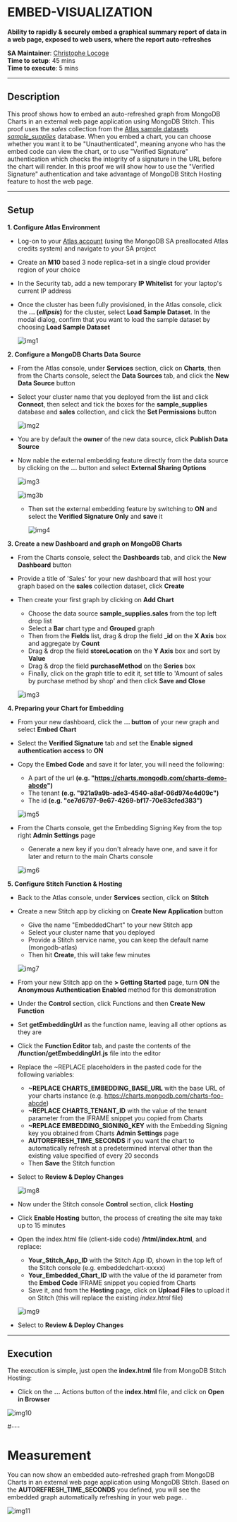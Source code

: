# EMBED-VISUALIZATION

__Ability to rapidly & securely embed a graphical summary report of data in a web page, exposed to web users, where the report auto-refreshes__

__SA Maintainer__: [Christophe Locoge](mailto:christophe.locoge@mongodb.com) <br/>
__Time to setup__: 45 mins <br/>
__Time to execute__: 5 mins <br/>

---
## Description

This proof shows how to embed an auto-refreshed graph from MongoDB Charts in an external web page application using MongoDB Stitch. This proof uses the _sales_ collection from the [Atlas sample datasets](https://docs.atlas.mongodb.com/sample-data/available-sample-datasets/) [_sample_supplies_](https://docs.atlas.mongodb.com/sample-data/sample-supplies/#sample-supplies) database. When you embed a chart, you can choose whether you want it to be "Unauthenticated", meaning anyone who has the embed code can view the chart, or to use "Verified Signature" authentication which checks the integrity of a signature in the URL before the chart will render. In this proof we will show how to use the "Verified Signature" authentication and take advantage of MongoDB Stitch Hosting feature to host the web page.

---
## Setup

__1. Configure Atlas Environment__
* Log-on to your [Atlas account](http://cloud.mongodb.com) (using the MongoDB SA preallocated Atlas credits system) and navigate to your SA project
* Create an __M10__ based 3 node replica-set in a single cloud provider region of your choice
* In the Security tab, add a new temporary __IP Whitelist__ for your laptop's current IP address
* Once the cluster has been fully provisioned, in the Atlas console, click the **... (*ellipsis*)** for the cluster, select **Load Sample Dataset**. In the modal dialog, confirm that you want to load the sample dataset by choosing **Load Sample Dataset**

  ![img1](img/load_sample_data.png)

__2. Configure a MongoDB Charts Data Source__
* From the Atlas console, under __Services__ section, click on __Charts__, then from the Charts console, select the __Data Sources__ tab, and click the __New Data Source__ button
* Select your cluster name that you deployed from the list and click __Connect__, then select and tick the boxes for the __sample_supplies__ database and __sales__ collection, and click the __Set Permissions__ button

  ![img2](img/data_source_db_coll.png)

* You are by default the __owner__ of the new data source, click __Publish Data Source__
* Now nable the external embedding feature directly from the data source by clicking on the __...__ button and select __External Sharing Options__

  ![img3](img/data_source_emb.png)
  

  ![img3b](img/data_source_emb_b.png)

  * Then set the external embedding feature by switching to __ON__ and select the __Verified Signature Only__ and __save__ it

    ![img4](img/data_source_sigonly.png)

__3. Create a new Dashboard and graph on MongoDB Charts__
* From the Charts console, select the __Dashboards__ tab, and click the __New Dashboard__ button
* Provide a title of 'Sales' for your new dashboard that will host your graph based on the __sales__ collection dataset, click __Create__
* Then create your first graph by clicking on __Add Chart__
  * Choose the data source __sample_supplies.sales__ from the top left drop list
  * Select a __Bar__ chart type and __Grouped__ graph
  * Then from the __Fields__ list, drag & drop the field ___id__ on the __X Axis__ box and aggregate by __Count__
  * Drag & drop the field __storeLocation__ on the __Y Axis__ box and sort by __Value__
  * Drag & drop the field __purchaseMethod__ on the __Series__ box
  * Finally, click on the graph title to edit it, set title to 'Amount of sales by purchase method by shop' and then click __Save and Close__

  ![img3](img/graph.png)

__4. Preparing your Chart for Embedding__
* From your new dashboard, click the __... button__ of your new graph and select __Embed Chart__
* Select the __Verified Signature__ tab and set the __Enable signed authentication access__ to __ON__
* Copy the __Embed Code__ and save it for later, you will need the following:
  * A part of the url __(e.g. "https://charts.mongodb.com/charts-demo-abcde")__
  * The tenant __(e.g. "921a9a9b-ade3-4540-a8af-06d974e4d09c")__
  * The id __(e.g. "ce7d6797-9e67-4269-bf17-70e83cfed383")__

  ![img5](img/embedded_code.png)

* From the Charts console, get the Embedding Signing Key from the top right __Admin Settings__ page
  * Generate a new key if you don't already have one, and save it for later and return to the main Charts console

  ![img6](img/admin_settings.png)

__5. Configure Stitch Function & Hosting__
* Back to the Atlas console, under __Services__ section, click on __Stitch__
* Create a new Stitch app by clicking on __Create New Application__ button
  * Give the name "EmbeddedChart" to your new Stitch app
  * Select your cluster name that you deployed
  * Provide a Stitch service name, you can keep the default name (mongodb-atlas)
  * Then hit __Create__, this will take few minutes

  ![img7](img/new_app.png)

* From your new Stitch app on the __> Getting Started__ page, turn __ON__ the __Anonymous Authentication Enabled__ method for this demonstration
* Under the __Control__ section, click Functions and then __Create New Function__
* Set __getEmbeddingUrl__ as the function name, leaving all other options as they are
* Click the __Function Editor__ tab, and paste the contents of the __/function/getEmbeddingUrl.js__ file into the editor
* Replace the ~REPLACE placeholders in the pasted code for the following variables:
  * __~REPLACE CHARTS_EMBEDDING_BASE_URL__ with the base URL of your charts instance (e.g. https://charts.mongodb.com/charts-foo-abcde)
  * __~REPLACE CHARTS_TENANT_ID__ with the value of the tenant parameter from the IFRAME snippet you copied from Charts
  * __~REPLACE EMBEDDING_SIGNING_KEY__ with the Embedding Signing key you obtained from Charts  __Admin Settings__ page
  * __AUTOREFRESH_TIME_SECONDS__ if you want the chart to automatically refresh at a predetermined interval other than the existing value specified of every 20 seconds
  * Then __Save__ the Stitch function
* Select to __Review & Deploy Changes__

  ![img8](img/function.png)

* Now under the Stitch console __Control__ section, click __Hosting__
* Click __Enable Hosting__ button, the process of creating the site may take up to 15 minutes
* Open the index.html file (client-side code) __/html/index.html__, and replace:
  * __Your_Stitch_App_ID__ with the Stitch App ID, shown in the top left of the Stitch console (e.g. embeddedchart-xxxxx)
  * __Your_Embedded_Chart_ID__ with the value of the id parameter from the __Embed Code__ IFRAME snippet you copied from Charts
  * Save it, and from the __Hosting__ page, click on __Upload Files__ to upload it on Stitch (this will replace the existing _index.html_ file)

  ![img9](img/index.png)

* Select to __Review & Deploy Changes__

---
## Execution

The execution is simple, just open the __index.html__ file from MongoDB Stitch Hosting:

* Click on the __...__ Actions button of the __index.html__ file, and click on __Open in Browser__

![img10](img/open.png)

#---
# Measurement

You can now show an embedded auto-refreshed graph from MongoDB Charts in an external web page application using MongoDB Stitch. Based on the __AUTOREFRESH_TIME_SECONDS__ you defined, you will see the embedded graph automatically refreshing in your web page. .

![img11](img/final.png)

